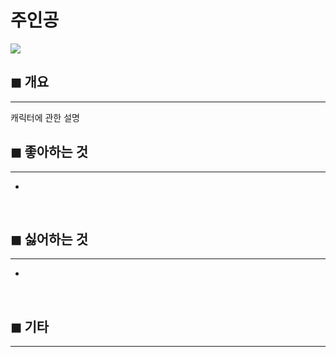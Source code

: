 # 주인공

<img src="../img/toughguy_port.png">

## ◼︎ 개요
---
캐릭터에 관한 설명
<br>

## ◼︎ 좋아하는 것
---
- 

<br>


## ◼︎ 싫어하는 것
---
- 

<br>

## ◼︎ 기타
---

<br>
